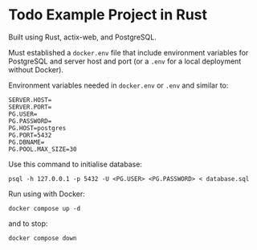# Todo Example Project in Rust

Built using Rust, actix-web, and PostgreSQL.

Must established a `docker.env` file that include environment variables for PostgreSQL and server host and port (or a `.env` for a local deployment without Docker).

Environment variables needed in `docker.env` or `.env` and similar to:

```
SERVER.HOST=
SERVER.PORT=
PG.USER=
PG.PASSWORD=
PG.HOST=postgres
PG.PORT=5432
PG.DBNAME=
PG.POOL.MAX_SIZE=30
```

Use this command to initialise database:

```
psql -h 127.0.0.1 -p 5432 -U <PG.USER> <PG.PASSWORD> < database.sql
```

Run using with Docker:

```
docker compose up -d
```

and to stop:

```
docker compose down
```
